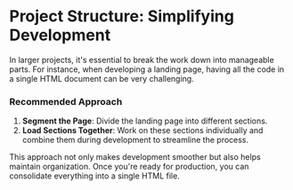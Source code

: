 # Project Structure: Simplifying Development

In larger projects, it's essential to break the work down into manageable parts. For instance, when developing a landing page, having all the code in a single HTML document can be very challenging. 

### Recommended Approach

1. **Segment the Page**: Divide the landing page into different sections.
2. **Load Sections Together**: Work on these sections individually and combine them during development to streamline the process.

This approach not only makes development smoother but also helps maintain organization. Once you're ready for production, you can consolidate everything into a single HTML file.
